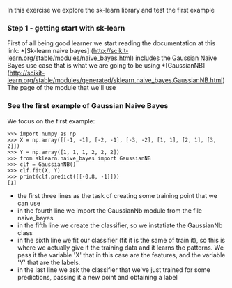 In this exercise we explore the sk-learn library and test the first example

### Step 1 - getting start with sk-learn
First of all being good learner we start reading the documentation at this link:
*[Sk-learn naive bayes] (http://scikit-learn.org/stable/modules/naive_bayes.html) includes the Gaussian Naive Bayes use case that is what we are going to be using
*[GaussianNB] (http://scikit-learn.org/stable/modules/generated/sklearn.naive_bayes.GaussianNB.html) The page of the module that we'll use

### See the first example of Gaussian Naive Bayes
We focus on the first example:
```
>>> import numpy as np
>>> X = np.array([[-1, -1], [-2, -1], [-3, -2], [1, 1], [2, 1], [3, 2]])
>>> Y = np.array([1, 1, 1, 2, 2, 2])
>>> from sklearn.naive_bayes import GaussianNB
>>> clf = GaussianNB()
>>> clf.fit(X, Y)
>>> print(clf.predict([[-0.8, -1]]))
[1]
```
* the first three lines as the task of creating some training point that we can use 
* in the fourth line we import the GaussianNb module from the file naive_bayes
* in the fifth line we create the classifier, so we instatiate the GaussianNb class
* in the sixth line we fit our classifier (fit it is the same of train it), so this is where we actually give it the training data and it learns the patterns. We pass it the variable 'X' that in this case are the features, and the variable 'Y' that are the labels.
* in the last line we ask the classifier that we've just trained for some predictions, passing it a new point and obtaining a label


